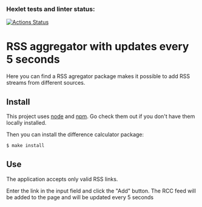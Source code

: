 ### Hexlet tests and linter status:
[![Actions Status](https://github.com/Darya876/frontend-project-11/actions/workflows/hexlet-check.yml/badge.svg)](https://github.com/Darya876/frontend-project-11/actions)

# RSS aggregator with updates every 5 seconds

Here you can find a RSS agregator package makes it possible to add RSS streams from different sources. 

## Install

This project uses [node](http://nodejs.org) and [npm](https://npmjs.com). Go check them out if you don't have them locally installed.

Then you can install the difference calculator package:

```sh
$ make install
```

## Use

The application accepts only valid RSS links.

Enter the link in the input field and click the "Add" button. The RCC feed will be added to the page and will be updated every 5 seconds

